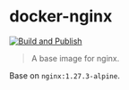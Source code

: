 # docker-nginx

[![Build and Publish](https://github.com/simonjensen/docker-nginx/actions/workflows/publish.yaml/badge.svg)](https://github.com/simonjensen/docker-nginx/actions/workflows/publish.yaml)

> A base image for nginx.

Base on `nginx:1.27.3-alpine`.
